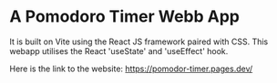 # A Pomodoro Timer Webb App

It is built on Vite using the React JS framework paired with CSS. This webapp utilises the React 'useState' and 'useEffect' hook.

Here is the link to the website: https://pomodor-timer.pages.dev/
